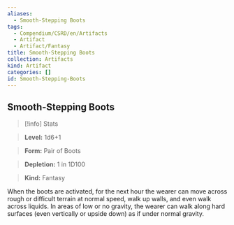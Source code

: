 ```yaml
---
aliases:
  - Smooth-Stepping Boots
tags:
  - Compendium/CSRD/en/Artifacts
  - Artifact
  - Artifact/Fantasy
title: Smooth-Stepping Boots
collection: Artifacts
kind: Artifact
categories: []
id: Smooth-Stepping-Boots
---
```

## Smooth-Stepping Boots    
>[!info] Stats    
> **Level:** 1d6+1    
> **Form:** Pair of Boots    
> **Depletion:** 1 in 1D100    
> **Kind:** Fantasy  
    
When the boots are activated, for the next hour the wearer can move across rough or difficult terrain at normal speed, walk up walls, and even walk across liquids. In areas of low or no gravity, the wearer can walk along hard surfaces (even vertically or upside down) as if under normal gravity.
